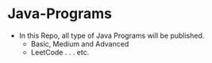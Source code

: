 # Java-Programs
- In this Repo, all type of Java Programs will be published.
    - Basic, Medium and Advanced
    - LeetCode . . . etc.
    
